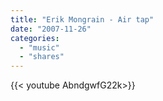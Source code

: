 ```yaml
---
title: "Erik Mongrain - Air tap"
date: "2007-11-26"
categories:
  - "music"
  - "shares"
---
```


<div style="width: 70vw;">{{< youtube AbndgwfG22k>}}</div>
